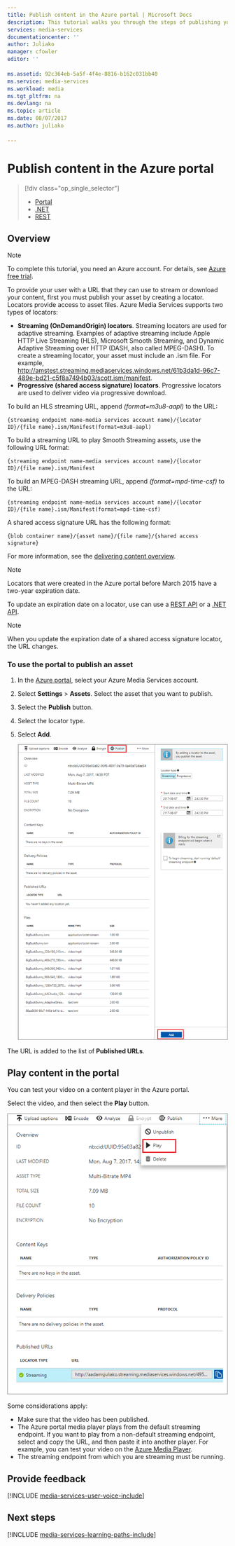 ```yaml
---
title: Publish content in the Azure portal | Microsoft Docs
description: This tutorial walks you through the steps of publishing your content in the Azure portal.
services: media-services
documentationcenter: ''
author: Juliako
manager: cfowler
editor: ''

ms.assetid: 92c364eb-5a5f-4f4e-8816-b162c031bb40
ms.service: media-services
ms.workload: media
ms.tgt_pltfrm: na
ms.devlang: na
ms.topic: article
ms.date: 08/07/2017
ms.author: juliako

---
```

# Publish content in the Azure portal
> [!div class="op_single_selector"]
> * [Portal](media-services-portal-publish.md)
> * [.NET](media-services-deliver-streaming-content.md)
> * [REST](media-services-rest-deliver-streaming-content.md)
> 
> 

## Overview
> [!NOTE]
> To complete this tutorial, you need an Azure account. For details, see [Azure free trial](https://azure.microsoft.com/pricing/free-trial/). 
> 
> 

To provide your user with a URL that they can use to stream or download your content, first you must publish your asset by creating a locator. Locators provide access to asset files. Azure Media Services supports two types of locators: 

* **Streaming (OnDemandOrigin) locators**. Streaming locators are used for adaptive streaming. Examples of adaptive streaming include Apple HTTP Live Streaming (HLS), Microsoft Smooth Streaming, and Dynamic Adaptive Streaming over HTTP (DASH, also called MPEG-DASH). To create a streaming locator, your asset must include an .ism file. For example, http://amstest.streaming.mediaservices.windows.net/61b3da1d-96c7-489e-bd21-c5f8a7494b03/scott.ism/manifest.
* **Progressive (shared access signature) locators**. Progressive locators are used to deliver video via progressive download.

To build an HLS streaming URL, append *(format=m3u8-aapl)* to the URL:

    {streaming endpoint name-media services account name}/{locator ID}/{file name}.ism/Manifest(format=m3u8-aapl)

To build a streaming URL to play Smooth Streaming assets, use the following URL format:

    {streaming endpoint name-media services account name}/{locator ID}/{file name}.ism/Manifest

To build an MPEG-DASH streaming URL, append *(format=mpd-time-csf)* to the URL:

    {streaming endpoint name-media services account name}/{locator ID}/{file name}.ism/Manifest(format=mpd-time-csf)

A shared access signature URL has the following format:

    {blob container name}/{asset name}/{file name}/{shared access signature}

For more information, see the [delivering content overview](media-services-deliver-content-overview.md).

> [!NOTE]
> Locators that were created in the Azure portal before March 2015 have a two-year expiration date.  
> 
> 

To update an expiration date on a locator, use can use a [REST API](https://docs.microsoft.com/rest/api/media/operations/locator#update_a_locator) or a [.NET API](https://go.microsoft.com/fwlink/?LinkID=533259). 

> [!NOTE]
> When you update the expiration date of a shared access signature locator, the URL changes.

### To use the portal to publish an asset
1. In the [Azure portal](https://portal.azure.com/), select your Azure Media Services account.
2. Select **Settings** > **Assets**. Select the asset that you want to publish.
3. Select the **Publish** button.
4. Select the locator type.
5. Select **Add**.
   
    ![Publish the video](./media/media-services-portal-vod-get-started/media-services-publish1.png)

The URL is added to the list of **Published URLs**.

## Play content in the portal
You can test your video on a content player in the Azure portal.

Select the video, and then select the **Play** button.

![Play the video in the Azure portal](./media/media-services-portal-vod-get-started/media-services-play.png)

Some considerations apply:

* Make sure that the video has been published.
* The Azure portal media player plays from the default streaming endpoint. If you want to play from a non-default streaming endpoint, select and copy the URL, and then paste it into another player. For example, you can test your video on the [Azure Media Player](http://amsplayer.azurewebsites.net/azuremediaplayer.html).
* The streaming endpoint from which you are streaming must be running.  

## Provide feedback
[!INCLUDE [media-services-user-voice-include](../../../includes/media-services-user-voice-include.md)]

## Next steps
[!INCLUDE [media-services-learning-paths-include](../../../includes/media-services-learning-paths-include.md)]

